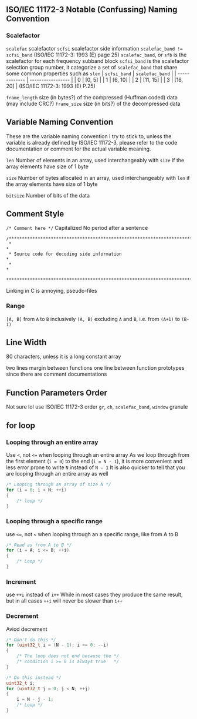 ## ISO/IEC 11172-3 Notable (Confussing) Naming Convention
### Scalefactor
`scalefac` scalefactor
`scfsi`    scalefactor side information
`scalefac_band != scfsi_band` (ISO/IEC 11172-3: 1993 (E) page 25)
`scalefac_band`, or `sfb` is the scalefactor for each frequency subband block
`scfsi_band` is the scalefactor selection group number, it categorize a set of `scalefac_band` that share some common properties such as `slen`
| `scfsi_band`  | `scalefac_band`   |
| ------------- | ----------------- |
| 0             | [0, 5]            |
| 1             | [6, 10]           |
| 2             | [11, 15]          |
| 3             | [16, 20]          |
(ISO/IEC 11172-3: 1993 (E) P.25)


`frame_length` size (in bytes?) of the compressed (Huffman coded) data (may include CRC?)
`frame_size` size (in bits?) of the decompressed data

## Variable Naming Convention
These are the variable naming convention I try to stick to, unless the variable is already defined by ISO/IEC 11172-3, please refer to the code documentation or comment for the actual variable meaning.

`len` Number of elements in an array, used interchangeably with `size` if the array elements have size of 1 byte

`size` Number of bytes allocated in an array, used interchangeably with `len` if the array elements have size of 1 byte

`bitsize` Number of bits of the data



## Comment Style
`/* Comment here */`
Capitalized
No period after a sentence

```
/*****************************************************************************
 *                                                                           *
 * Source code for decoding side information                                 *
 *                                                                           *
 *****************************************************************************/
```
Linking in C is annoying, pseudo-files

### Range
`[A, B]` from `A` to `B` inclusively 
`(A, B)` excluding `A` and `B`, i.e. from `(A+1)` to `(B-1)`

## Line Width
80 characters, unless it is a long constant array

two lines margin between functions
one line between function prototypes since there are comment documentations

## Function Parameters Order
Not sure lol
use ISO/IEC 11172-3 order `gr`, `ch`, `scalefac_band`, `window`
granule

## for  loop
### Looping through an entire array
Use `<`, not `<=` when looping through an entire array
As we loop through from the first element (`i = 0`)
to the end (`i = N - 1`), it is more convenient and less error prone to write `N` instead of `N - 1`
It is also quicker to tell that you are looping through an entire array as well
```c
/* Looping through an array of size N */
for (i = 0; i < N; ++i)
{
    /* loop */
}
```

### Looping through a specific range 
use `<=`, not `<` when looping through an a specific range, like from A to B
```c
/* Read as from A to B */
for (i = A; i <= B; ++i)
{
    /* Loop */
}
```

### Increment
use `++i` instead of `i++`
While in most cases they produce the same result, but in all cases `++i` will never be slower than `i++`


### Decrement
Aviod decrement 
```c
/* Don't do this */
for (uint32_t i = (N - 1); i >= 0; --i)
{
    /* The loop does not end because the */
    /* condition i >= 0 is always true   */
}

/* Do this instead */
uint32_t i;
for (uint32_t j = 0; j < N; ++j)
{
    i = N - j - 1;
    /* Loop */
}
```